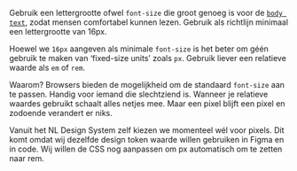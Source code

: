 <!-- @license CC0-1.0 -->

Gebruik een lettergrootte ofwel `font-size` die groot genoeg is voor de [`body text`](https://en.wikipedia.org/wiki/Body_text), zodat mensen comfortabel kunnen lezen. Gebruik als richtlijn minimaal een lettergrootte van 16px.

Hoewel we `16px` aangeven als minimale `font-size` is het beter om géén gebruik te maken van ‘fixed-size units’ zoals `px`. Gebruik liever een relatieve waarde als `em` of `rem`.

Waarom? Browsers bieden de mogelijkheid om de standaard `font-size` aan te passen. Handig voor iemand die slechtziend is. Wanneer je relatieve waardes gebruikt schaalt alles netjes mee. Maar een pixel blijft een pixel en zodoende verandert er niks.

Vanuit het NL Design System zelf kiezen we momenteel wél voor pixels. Dit komt omdat wij dezelfde design token waarde willen gebruiken in Figma en in code. Wij willen de CSS nog aanpassen om px automatisch om te zetten naar rem.
